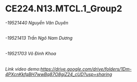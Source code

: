 # CE224.N13.MTCL.1_Group2

###### -19521440 Nguyễn Văn Duyên
###### -19521413 Trần Ngô Nam Dương
###### -19521703 Võ Đinh Khoa
###### Link video demo:https://drive.google.com/drive/folders/1Dm-4PXcnKkfqBH7wwBq87O8giZ24_cUD?usp=sharing
